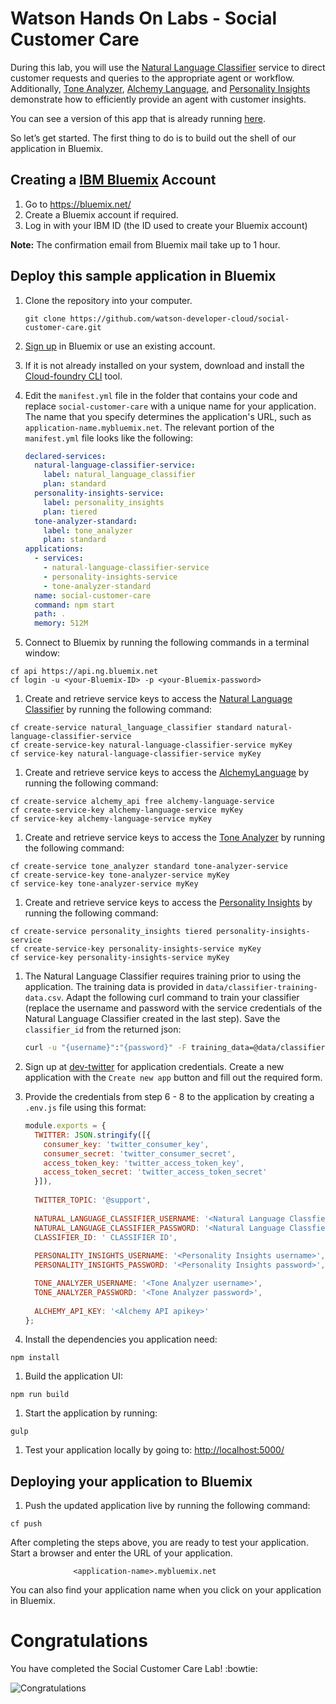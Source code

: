 # Watson Hands On Labs - Social Customer Care

During this lab, you will use the [Natural Language Classifier][natural_language_classifier] service to direct customer requests and queries to the appropriate agent or workflow. Additionally, [Tone Analyzer][tone_analyzer], [Alchemy Language][alchemy_language], and [Personality Insights][personality_insights] demonstrate how to efficiently provide an agent with customer insights.

You can see a version of this app that is already running [here](https://social-customer-care.mybluemix.net/). 

So let’s get started. The first thing to do is to build out the shell of our application in Bluemix.

## Creating a [IBM Bluemix][bluemix] Account

1. Go to https://bluemix.net/
2. Create a Bluemix account if required.
3. Log in with your IBM ID (the ID used to create your Bluemix account) 

**Note:** The confirmation email from Bluemix mail take up to 1 hour.

## Deploy this sample application in Bluemix

1. Clone the repository into your computer.

   ```none
   git clone https://github.com/watson-developer-cloud/social-customer-care.git
   ```

1. [Sign up][sign_up] in Bluemix or use an existing account.
1. If it is not already installed on your system, download and install the [Cloud-foundry CLI][cloud_foundry] tool.
1. Edit the `manifest.yml` file in the folder that contains your code and replace `social-customer-care` with a unique name for your application. The name that you specify determines the application's URL, such as `application-name.mybluemix.net`. The relevant portion of the `manifest.yml` file looks like the following:

    ```yml
    declared-services:
      natural-language-classifier-service:
        label: natural_language_classifier
        plan: standard
      personality-insights-service:
        label: personality_insights
        plan: tiered
      tone-analyzer-standard:
        label: tone_analyzer
        plan: standard
    applications:
      - services:
        - natural-language-classifier-service
        - personality-insights-service
        - tone-analyzer-standard
      name: social-customer-care
      command: npm start
      path: .
      memory: 512M
    ```

1. Connect to Bluemix by running the following commands in a terminal window:

  ```none
  cf api https://api.ng.bluemix.net
  cf login -u <your-Bluemix-ID> -p <your-Bluemix-password>
  ```

1. Create and retrieve service keys to access the [Natural Language Classifier][natural_language_classifier] by running the following command:

  ```none
  cf create-service natural_language_classifier standard natural-language-classifier-service
  cf create-service-key natural-language-classifier-service myKey
  cf service-key natural-language-classifier-service myKey
  ```

1. Create and retrieve service keys to access the [AlchemyLanguage][alchemy_language] by running the following command:

  ```none
  cf create-service alchemy_api free alchemy-language-service
  cf create-service-key alchemy-language-service myKey
  cf service-key alchemy-language-service myKey
  ```

1. Create and retrieve service keys to access the [Tone Analyzer][tone_analyzer] by running the following command:

  ```none
  cf create-service tone_analyzer standard tone-analyzer-service
  cf create-service-key tone-analyzer-service myKey
  cf service-key tone-analyzer-service myKey
  ```
  
1. Create and retrieve service keys to access the [Personality Insights][personality_insights] by running the following command:

  ```none
  cf create-service personality_insights tiered personality-insights-service
  cf create-service-key personality-insights-service myKey
  cf service-key personality-insights-service myKey
  ```
  
1. The Natural Language Classifier requires training prior to using the application. The training data is provided in `data/classifier-training-data.csv`. Adapt the following curl command to train your classifier (replace the username and password with the service credentials of the Natural Language Classifier created in the last step). Save the `classifier_id` from the returned json:

    ```sh
    curl -u "{username}":"{password}" -F training_data=@data/classifier-training-data.csv -F training_metadata="{\"language\":\"en\",\"name\":\"My Classifier\"}" "https://gateway.watsonplatform.net/natural-language-classifier/api/v1/classifiers"
    ```

1. Sign up at [dev-twitter](http://apps.twitter.com) for application credentials. Create a new application with the `Create new app` button and fill out the required form.

1. Provide the credentials from step 6 - 8 to the application by creating a `.env.js` file using this format:

    ```js
    module.exports = {
      TWITTER: JSON.stringify([{
        consumer_key: 'twitter_consumer_key',
        consumer_secret: 'twitter_consumer_secret',
        access_token_key: 'twitter_access_token_key',
        access_token_secret: 'twitter_access_token_secret'
      }]),
      
      TWITTER_TOPIC: '@support',
      
      NATURAL_LANGUAGE_CLASSIFIER_USERNAME: '<Natural Language Classfier username>',
      NATURAL_LANGUAGE_CLASSIFIER_PASSWORD: '<Natural Language Classfier password>',
      CLASSIFIER_ID: ' CLASSIFIER ID',
      
      PERSONALITY_INSIGHTS_USERNAME: '<Personality Insights username>',
      PERSONALITY_INSIGHTS_PASSWORD: '<Personality Insights password>',

      TONE_ANALYZER_USERNAME: '<Tone Analyzer username>',
      TONE_ANALYZER_PASSWORD: '<Tone Analyzer password>',
      
      ALCHEMY_API_KEY: '<Alchemy API apikey>'
    };
    ```

1. Install the dependencies you application need:

  ```none
  npm install
  ```

1. Build the application UI:

  ```none
  npm run build
  ```
  
1. Start the application by running:

  ```none
  gulp
  ```

1. Test your application locally by going to: [http://localhost:5000/](http://localhost:5000/)

## Deploying your application to Bluemix    

1. Push the updated application live by running the following command:

  ```none
  cf push
  ```



After completing the steps above, you are ready to test your application. Start a browser and enter the URL of your application.

                  <application-name>.mybluemix.net

You can also find your application name when you click on your application in Bluemix.

# Congratulations

You have completed the Social Customer Care Lab! :bowtie:

 ![Congratulations](http://i.giphy.com/ENagATV1Gr9eg.gif)

[sign_up]: https://bluemix.net/registration
[bluemix]: https://console.ng.bluemix.net/
[wdc_services]: http://www.ibm.com/watson/developercloud/services-catalog.html
[alchemy_language]: http://www.ibm.com/watson/developercloud/doc/alchemylanguage
[personality_insights]: http://www.ibm.com/watson/developercloud/doc/personality-insights
[natural_language_classifier]: http://www.ibm.com/watson/developercloud/doc/nl-classifier
[tone_analyzer]: http://www.ibm.com/watson/developercloud/doc/tone-analyzer
[cloud_foundry]: https://github.com/cloudfoundry/cli
